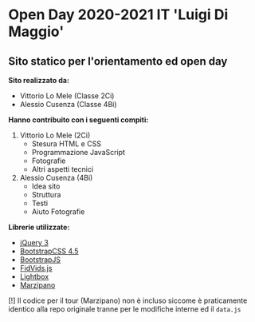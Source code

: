 # Open Day 2020-2021 IT 'Luigi Di Maggio'
## Sito statico per l'orientamento ed open day

**Sito realizzato da:**
- Vittorio Lo Mele (Classe 2Ci)
- Alessio Cusenza (Classe 4Bi)

**Hanno contribuito con i seguenti compiti:**
1. Vittorio Lo Mele (2Ci)
    - Stesura HTML e CSS
    - Programmazione JavaScript
    - Fotografie
    - Altri aspetti tecnici
2. Alessio Cusenza (4Bi)
    - Idea sito
    - Struttura
    - Testi
    - Aiuto Fotografie

**Librerie utilizzate:**
- [jQuery 3](https://github.com/jquery/jquery)
- [BootstrapCSS 4.5](https://github.com/twbs/bootstrap)
- [BootstrapJS](https://github.com/twbs/bootstrap)
- [FidVids.js](https://github.com/davatron5000/FitVids.js)
- [Lightbox](https://github.com/lokesh/lightbox2)
- [Marzipano](https://github.com/google/marzipano)

[!] Il codice per il tour (Marzipano) non è incluso siccome è praticamente identico alla repo originale tranne per le modifiche interne ed il `data.js`
